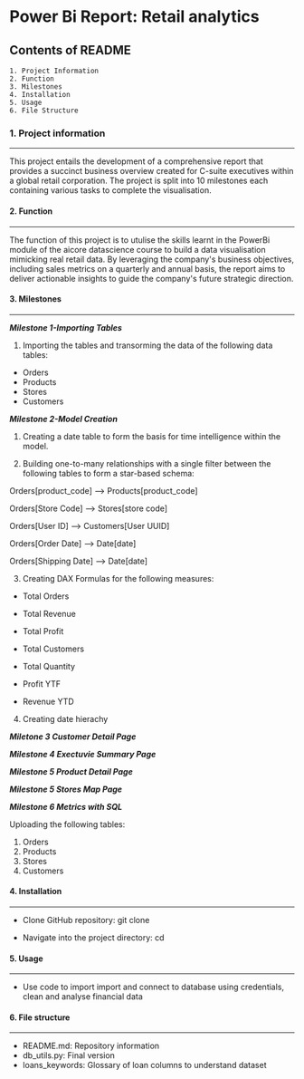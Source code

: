 # Power Bi Report: Retail analytics
## Contents of README
``````
1. Project Information
2. Function
3. Milestones
4. Installation
5. Usage
6. File Structure
``````


### 1. Project information 
---
This project entails the development of a comprehensive report that provides a succinct business overview created for C-suite executives within a global retail corporation. The project is split into 10 milestones each containing various tasks to complete the visualisation. 

#### 2. Function 
---
The function of this project is to utulise the skills learnt in the PowerBi module of the aicore datascience course to build a data visualisation mimicking real retail data. By leveraging the company's business objectives, including sales metrics on a quarterly and annual basis, the report aims to deliver actionable insights to guide the company's future strategic direction.

#### 3. Milestones
---

***Milestone 1-Importing Tables***

1. Importing the tables and transorming the data of the following data tables:
 - Orders
 - Products
 - Stores 
 - Customers

***Milestone 2-Model Creation***

1. Creating a date table to form the basis for time intelligence within the model. 

1. Building one-to-many relationships with a single filter between the following tables to form a star-based schema: 

Orders[product_code] --> Products[product_code]

Orders[Store Code] --> Stores[store code]

Orders[User ID] --> Customers[User UUID]

Orders[Order Date] --> Date[date]

Orders[Shipping Date] --> Date[date]

3. Creating DAX Formulas for the following measures: 

- Total Orders

 - Total Revenue

 - Total Profit 

 - Total Customers

- Total Quantity

- Profit YTF

- Revenue YTD

4. Creating date hierachy 

***Miletone 3 Customer Detail Page***

***Milestone 4 Exectuvie Summary Page***

***Milestone 5 Product Detail Page***

***Milestone 5 Stores Map Page***

***Milestone 6 Metrics with SQL***


Uploading the following tables:
1. Orders
2. Products
3. Stores
4. Customers


  #### 4. Installation
  ---
  - Clone GitHub repository:
    git clone 

  - Navigate into the project directory:
    cd 

  #### 5. Usage
---
  - Use code to import import and connect to database using credentials, clean and analyse financial data 

  #### 6. File structure
  ---
  - README.md: Repository information 
  - db_utils.py: Final version 
  - loans_keywords: Glossary of loan columns to understand dataset
